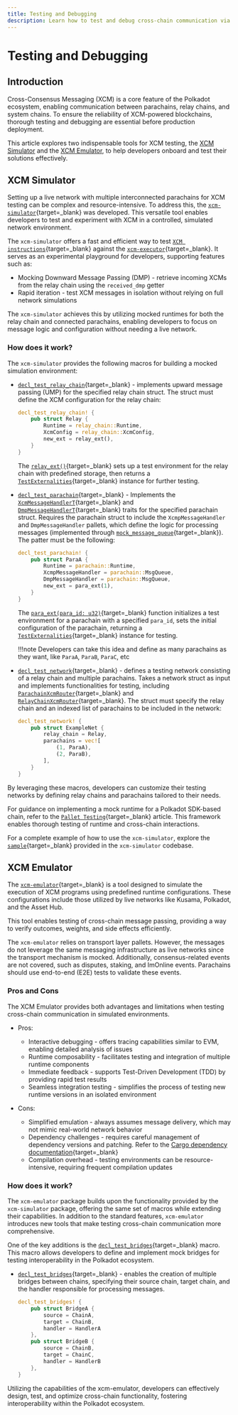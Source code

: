 ```yaml
---
title: Testing and Debugging
description: Learn how to test and debug cross-chain communication via the XCM Simulator and Emulator to ensure interoperability and reliable execution.
---
```


# Testing and Debugging

## Introduction

Cross-Consensus Messaging (XCM) is a core feature of the Polkadot ecosystem, enabling communication between parachains, relay chains, and system chains. To ensure the reliability of XCM-powered blockchains, thorough testing and debugging are essential before production deployment.

This article explores two indispensable tools for XCM testing, the [XCM Simulator](#xcm-simulator) and  the [XCM Emulator](#xcm-emulator), to help developers onboard and test their solutions effectively.

## XCM Simulator

Setting up a live network with multiple interconnected parachains for XCM testing can be complex and resource-intensive. To address this, the [`xcm-simulator`](https://github.com/paritytech/polkadot-sdk/tree/master/polkadot/xcm/xcm-simulator){target=\_blank} was developed. This versatile tool enables developers to test and experiment with XCM in a controlled, simulated network environment.

The `xcm-simulator` offers a fast and efficient way to test [`XCM instructions`](https://github.com/polkadot-fellows/xcm-format?tab=readme-ov-file#5-the-xcvm-instruction-set){target=\_blank} against the [`xcm-executor`](https://paritytech.github.io/polkadot-sdk/master/staging_xcm_executor/index.html){target=\_blank}. It serves as an experimental playground for developers, supporting features such as:

- Mocking Downward Message Passing (DMP) - retrieve incoming XCMs from the relay chain using the `received_dmp` getter
- Rapid iteration - test XCM messages in isolation without relying on full network simulations

The `xcm-simulator` achieves this by utilizing mocked runtimes for both the relay chain and connected parachains, enabling developers to focus on message logic and configuration without needing a live network.

### How does it work?

The `xcm-simulator` provides the following macros for building a mocked simulation environment:

- [`decl_test_relay_chain`](https://github.com/paritytech/polkadot-sdk/blob/master/polkadot/xcm/xcm-simulator/src/lib.rs#L110C14-L110C35){target=\_blank} - implements upward message passing (UMP) for the specified relay chain struct. The struct must define the XCM configuration for the relay chain:

    ```rust
    decl_test_relay_chain! {
        pub struct Relay {
            Runtime = relay_chain::Runtime,
            XcmConfig = relay_chain::XcmConfig,
            new_ext = relay_ext(),
        }
    }
    ```

    The [`relay_ext()`](https://github.com/paritytech/polkadot-sdk/blob/master/polkadot/xcm/xcm-simulator/example/src/lib.rs#L117C1-L139C2){target=\_blank} sets up a test environment for the relay chain with predefined storage, then returns a [`TestExternalities`](https://paritytech.github.io/polkadot-sdk/master/polkadot_sdk_frame/testing_prelude/type.TestExternalities.html){target=\_blank} instance for further testing. 


- [`decl_test_parachain`](https://github.com/paritytech/polkadot-sdk/blob/master/polkadot/xcm/xcm-simulator/src/lib.rs#L180){target=\_blank} - Implements the [`XcmMessageHandlerT`](https://paritytech.github.io/polkadot-sdk/master/xcm_simulator/trait.XcmpMessageHandlerT.html){target=\_blank} and [`DmpMessageHandlerT`](https://paritytech.github.io/polkadot-sdk/master/xcm_simulator/trait.DmpMessageHandlerT.html){target=\_blank} traits for the specified parachain struct. Requires the parachain struct to include the `XcmpMessageHandler` and `DmpMessageHandler` pallets, which define the logic for processing messages (implemented through [`mock_message_queue`](https://paritytech.github.io/polkadot-sdk/master/xcm_simulator/mock_message_queue/index.html){target=\_blank}). The patter must be the following: 

    ```rust
    decl_test_parachain! {
        pub struct ParaA {
            Runtime = parachain::Runtime,
            XcmpMessageHandler = parachain::MsgQueue,
            DmpMessageHandler = parachain::MsgQueue,
            new_ext = para_ext(1),
        }
    }
    ```

    The [`para_ext(para_id: u32)`](https://github.com/paritytech/polkadot-sdk/blob/master/polkadot/xcm/xcm-simulator/example/src/lib.rs#L97C1-L115C2){target=\_blank} function initializes a test environment for a parachain with a specified `para_id`, sets the initial configuration of the parachain, returning a [`TestExternalities`](https://paritytech.github.io/polkadot-sdk/master/polkadot_sdk_frame/testing_prelude/type.TestExternalities.html){target=\_blank} instance for testing.

    !!!note
        Developers can take this idea and define as many parachains as they want, like `ParaA`, `ParaB`, `ParaC`, etc

- [`decl_test_network`](https://github.com/paritytech/polkadot-sdk/blob/master/polkadot/xcm/xcm-simulator/src/lib.rs#L292){target=\_blank} - defines a testing network consisting of a relay chain and multiple parachains. Takes a network struct as input and implements functionalities for testing, including [`ParachainXcmRouter`](https://paritytech.github.io/polkadot-sdk/master/xcm_simulator_example/struct.ParachainXcmRouter.html){target=\_blank} and [`RelayChainXcmRouter`](https://paritytech.github.io/polkadot-sdk/master/xcm_simulator_example/struct.RelayChainXcmRouter.html){target=\_blank}. The struct must specify the relay chain and an indexed list of parachains to be included in the network:

    ```rust
    decl_test_network! {
        pub struct ExampleNet {
            relay_chain = Relay,
            parachains = vec![
                (1, ParaA),
                (2, ParaB),
            ],
        }
    }
    ```

By leveraging these macros, developers can customize their testing networks by defining relay chains and parachains tailored to their needs.

For guidance on implementing a mock runtime for a Polkadot SDK-based chain, refer to the [`Pallet Testing`](/develop/blockchains/custom-blockchains/pallet-testing.md){target=\_blank} article. This framework enables thorough testing of runtime and cross-chain interactions.

For a complete example of how to use the `xcm-simulator`, explore the [`sample`](https://github.com/paritytech/polkadot-sdk/tree/master/polkadot/xcm/xcm-simulator/example){target=\_blank} provided in the `xcm-simulator` codebase.


## XCM Emulator

The [`xcm-emulator`](https://github.com/paritytech/polkadot-sdk/tree/master/cumulus/xcm/xcm-emulator){target=\_blank} is a tool designed to simulate the execution of XCM programs using predefined runtime configurations. These configurations include those utilized by live networks like Kusama, Polkadot, and the Asset Hub.

This tool enables testing of cross-chain message passing, providing a way to verify outcomes, weights, and side effects efficiently.

The `xcm-emulator` relies on transport layer pallets. However, the messages do not leverage the same messaging infrastructure as live networks since the transport mechanism is mocked. Additionally, consensus-related events are not covered, such as disputes, staking, and ImOnline events. Parachains should use end-to-end (E2E) tests to validate these events.

### Pros and Cons

The XCM Emulator provides both advantages and limitations when testing cross-chain communication in simulated environments.

- Pros:
    - Interactive debugging - offers tracing capabilities similar to EVM, enabling detailed analysis of issues
    - Runtime composability - facilitates testing and integration of multiple runtime components
    - Immediate feedback - supports Test-Driven Development (TDD) by providing rapid test results
    - Seamless integration testing - simplifies the process of testing new runtime versions in an isolated environment

- Cons:
    - Simplified emulation - always assumes message delivery, which may not mimic real-world network behavior
    - Dependency challenges - requires careful management of dependency versions and patching. Refer to the [Cargo dependency documentation](https://doc.rust-lang.org/cargo/reference/overriding-dependencies.html){target=\_blank}
    - Compilation overhead - testing environments can be resource-intensive, requiring frequent compilation updates

### How does it work?

The `xcm-emulator` package builds upon the functionality provided by the `xcm-simulator` package, offering the same set of macros while extending their capabilities. In addition to the standard features, `xcm-emulator` introduces new tools that make testing cross-chain communication more comprehensive.

One of the key additions is the [`decl_test_bridges`](https://github.com/paritytech/polkadot-sdk/blob/master/cumulus/xcm/xcm-emulator/src/lib.rs#L1178){target=\_blank} macro. This macro allows developers to define and implement mock bridges for testing interoperability in the Polkadot ecosystem.

- [`decl_test_bridges`](https://github.com/paritytech/polkadot-sdk/blob/master/cumulus/xcm/xcm-emulator/src/lib.rs#L1178){target=\_blank} - enables the creation of multiple bridges between chains, specifying their source chain, target chain, and the handler responsible for processing messages.

    ```rust
    decl_test_bridges! {
        pub struct BridgeA {
            source = ChainA,
            target = ChainB,
            handler = HandlerA
        },
        pub struct BridgeB {
            source = ChainB,
            target = ChainC,
            handler = HandlerB
        },
    }
    ```

Utilizing the capabilities of the xcm-emulator, developers can effectively design, test, and optimize cross-chain functionality, fostering interoperability within the Polkadot ecosystem.
